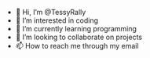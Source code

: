 - 👋 Hi, I’m @TessyRally
- 👀 I’m interested in coding 
- 🌱 I’m currently learning programming 
- 💞️ I’m looking to collaborate on projects 
- 📫 How to reach me through my email 

<!---
TessyRally/TessyRally is a ✨ special ✨ repository because its `README.md` (this file) appears on your GitHub profile.
You can click the Preview link to take a look at your changes.
--->
